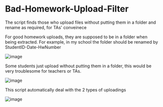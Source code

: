 # Bad-Homework-Upload-Filter
The script finds those who upload files without putting them in a folder and rename as required, for TAs' conveinece

For good homework uploads, they are supposed to be in a folder when being extracted. For example, in my school the folder should be renamed by StudentID-Date-HwNumber

![image](https://github.com/MotorBottle/Bad-Upload-Detector/assets/71703952/12d872f7-c69a-482e-a4b7-00dc61d860e1)

Some students just upload without putting them in a folder, this would be very troublesome for teachers or TAs.

![image](https://github.com/MotorBottle/Bad-Upload-Detector/assets/71703952/f3112c55-3f9b-4cf1-83f1-aafef6fe6abc)


This script automatically deal with the 2 types of uploadings

![image](https://github.com/MotorBottle/Bad-Upload-Detector/assets/71703952/bafa8374-77b0-42f7-b9cc-4c80ced3a48f)

